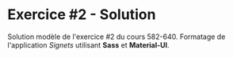 # Exercice #2 - Solution

Solution modèle de l'exercice #2 du cours 582-640.
Formatage de l'application *Signets* utilisant **Sass** et **Material-UI**.